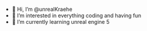 - 👋 Hi, I’m @unrealKraehe
- 👀 I’m interested in everything coding and having fun
- 🌱 I’m currently learning unreal engine 5

<!---
unrealKraehe/unrealKraehe is a ✨ special ✨ repository because its `README.md` (this file) appears on your GitHub profile.
You can click the Preview link to take a look at your changes.
--->
